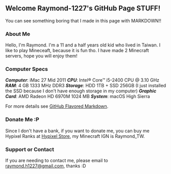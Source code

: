 ## Welcome Raymond-1227's GitHub Page STUFF!

You can see something boring that I made in this page with MARKDOWN!!

### About Me

Hello, I'm Raymond. I'm a 11 and a half years old kid who lived in Taiwan. I like to play Mineceaft, because it is fun tho. I have made 2 Minecraft servers, hope you will enjoy them!

### Computer Specs

***Computer***: iMac 27 Mid 2011
***CPU***: Intel® Core™ i5-2400 CPU @ 3.10 GHz
***RAM***: 4 GB 1333 MHz DDR3
***Storage***: HDD 1TB + SSD 256GB (I just installed the SSD because I don't have enough storage in my computer)
***Graphic Card***: AMD Radeon HD 6970M 1024 MB
***System***: macOS High Sierra

For more details see [GitHub Flavored Markdown](https://guides.github.com/features/mastering-markdown/).

### Donate Me :P

Since I don't have a bank, if you want to donate me, you can buy me Hypixel Ranks at [Hypixel Store](https://store.hypixel.net), my Minecraft IGN is Raymond_TW.

### Support or Contact

If you are needing to contact me, please email to raymond.h1227@gmail.com, thanks :D
